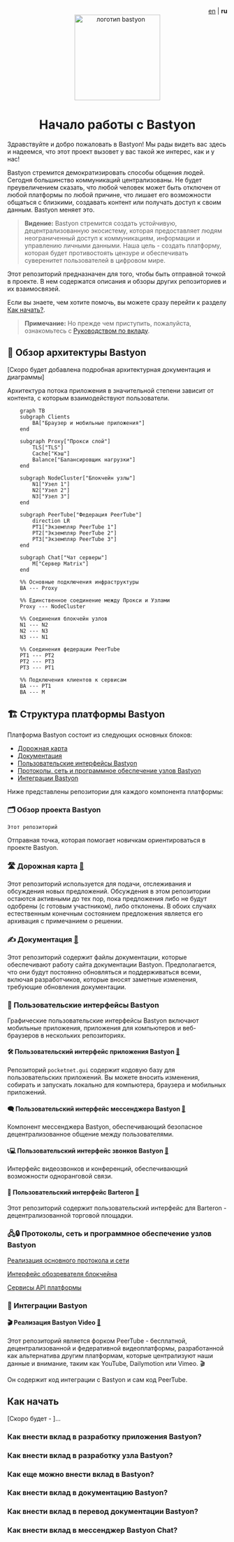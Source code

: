 <!--
-  [x] Обновить readme.md с информацией о репозитории
-  [ ] Поделиться этой информацией с заинтересованными сторонами
-->

<div align="right">
  <a href="readme.md">en</a> | <b>ru</b>
</div>

<div align="center">
  <img src="bastyon-logo-256x256.png" width="196" alt="логотип bastyon">
</div>

<div align="center">

# Начало работы с Bastyon

</div>

Здравствуйте и добро пожаловать в Bastyon! Мы рады видеть вас здесь и надеемся, что этот проект вызовет у вас такой же интерес, как и у нас!

Bastyon стремится демократизировать способы общения людей. Сегодня большинство коммуникаций централизованы. Не будет преувеличением сказать, что любой человек может быть отключен от любой платформы по любой причине, что лишает его возможности общаться с близкими, создавать контент или получать доступ к своим данным. Bastyon меняет это.

>**Видение:**
Bastyon стремится создать устойчивую, децентрализованную экосистему, которая предоставляет людям неограниченный доступ к коммуникациям, информации и управлению личными данными. Наша цель - создать платформу, которая будет противостоять цензуре и обеспечивать суверенитет пользователей в цифровом мире.

Этот репозиторий предназначен для того, чтобы быть отправной точкой в проекте. В нем содержатся описания и обзоры других репозиториев и их взаимосвязей.

Если вы знаете, чем хотите помочь, вы можете сразу перейти к разделу [Как начать?](#how-to).

> **Примечание:** Но прежде чем приступить, пожалуйста, ознакомьтесь с [Руководством по вкладу](contribution.md). 

## 📝 Обзор архитектуры Bastyon

[Скоро будет добавлена подробная архитектурная документация и диаграммы]

Архитектура потока приложения в значительной степени зависит от контента, с которым взаимодействуют пользователи.

```mermaid
    graph TB
    subgraph Clients
        BA["Браузер и мобильные приложения"]
    end

    subgraph Proxy["Прокси слой"]
        TLS["TLS"]
        Cache["Кэш"]
        Balance["Балансировщик нагрузки"]
    end

    subgraph NodeCluster["Блокчейн узлы"]
        N1["Узел 1"]
        N2["Узел 2"]
        N3["Узел 3"]
    end

    subgraph PeerTube["Федерация PeerTube"]
        direction LR
        PT1["Экземпляр PeerTube 1"]
        PT2["Экземпляр PeerTube 2"]
        PT3["Экземпляр PeerTube 3"]
    end

    subgraph Chat["Чат серверы"]
        M["Сервер Matrix"]
    end

    %% Основные подключения инфраструктуры
    BA --- Proxy
    
    %% Единственное соединение между Прокси и Узлами
    Proxy --- NodeCluster
    
    %% Соединения блокчейн узлов
    N1 --- N2
    N2 --- N3
    N3 --- N1
    
    %% Соединения федерации PeerTube
    PT1 --- PT2
    PT2 --- PT3
    PT3 --- PT1
    
    %% Подключения клиентов к сервисам
    BA --- PT1
    BA --- M
```
## 🏗️ Структура платформы Bastyon

Платформа Bastyon состоит из следующих основных блоков:

- [Дорожная карта](#roadmap)
- [Документация](#documentation)
- [Пользовательские интерфейсы Bastyon](#bastyon-user-interfaces)
- [Протоколы, сеть и программное обеспечение узлов Bastyon](#bastyon-protocols-network-and-node-software)
- [Интеграции Bastyon](#bastyon-integrations)

Ниже представлены репозитории для каждого компонента платформы:


### 🗂️ Обзор проекта Bastyon

`Этот репозиторий`

Отправная точка, которая помогает новичкам ориентироваться в проекте Bastyon.


### 🛣️ Дорожная карта [🔗](https://github.com/pocketnetteam/roadmap)

Этот репозиторий используется для подачи, отслеживания и обсуждения новых предложений. Обсуждения в этом репозитории остаются активными до тех пор, пока предложения либо не будут одобрены (с готовым участником), либо отклонены. В обоих случаях естественным конечным состоянием предложения является его архивация с примечанием о решении.


### ✍️ Документация [🔗](https://github.com/pocketnetteam/documentation)

Этот репозиторий содержит файлы документации, которые обеспечивают работу сайта документации Bastyon. Предполагается, что они будут постоянно обновляться и поддерживаться всеми, включая разработчиков, которые вносят заметные изменения, требующие обновления документации.


### 🎨 Пользовательские интерфейсы Bastyon

Графические пользовательские интерфейсы Bastyon включают мобильные приложения, приложения для компьютеров и веб-браузеров в нескольких репозиториях.


#### 🛠️ Пользовательский интерфейс приложения Bastyon [🔗](https://github.com/pocketnetteam/pocketnet.gui)

Репозиторий `pocketnet.gui` содержит кодовую базу для пользовательских приложений. Вы можете вносить изменения, собирать и запускать локально для компьютера, браузера и мобильных приложений.


#### 🗨️ Пользовательский интерфейс мессенджера Bastyon [🔗](https://github.com/pocketnetteam/bastyon-chat)

Компонент мессенджера Bastyon, обеспечивающий безопасное децентрализованное общение между пользователями.


#### 📞💻 Пользовательский интерфейс звонков Bastyon [🔗](https://github.com/pocketnetteam/bastyon-video)

Интерфейс видеозвонков и конференций, обеспечивающий возможности одноранговой связи.

#### 🔄 Пользовательский интерфейс Barteron [🔗](https://github.com/pocketnetteam/barteron.gui)

Этот репозиторий содержит пользовательский интерфейс для Barteron - децентрализованной торговой площадки.



### 🖧🔒 Протоколы, сеть и программное обеспечение узлов Bastyon

[Реализация основного протокола и сети](https://github.com/pocketnetteam/pocketnet.core)

[Интерфейс обозревателя блокчейна](https://github.com/pocketnetteam/pocketnet.explorer)

[Сервисы API платформы](https://github.com/pocketnetteam/pocketnet-proxy-api)


### 🧩 Интеграции Bastyon

#### 🎬 Реализация Bastyon Video [🔗](https://github.com/pocketnetteam/bastyon-video)
Этот репозиторий является форком PeerTube - бесплатной, децентрализованной и федеративной видеоплатформы, разработанной как альтернатива другим платформам, которые централизуют наши данные и внимание, таким как YouTube, Dailymotion или Vimeo. 🎬

Он содержит код интеграции с Bastyon и сам код PeerTube.


## Как начать

[Скоро будет - ]...

### Как внести вклад в разработку приложения Bastyon?
### Как внести вклад в разработку узла Bastyon?
### Как еще можно внести вклад в Bastyon?
### Как внести вклад в документацию Bastyon?
### Как внести вклад в перевод документации Bastyon?
### Как внести вклад в мессенджер Bastyon Chat?

